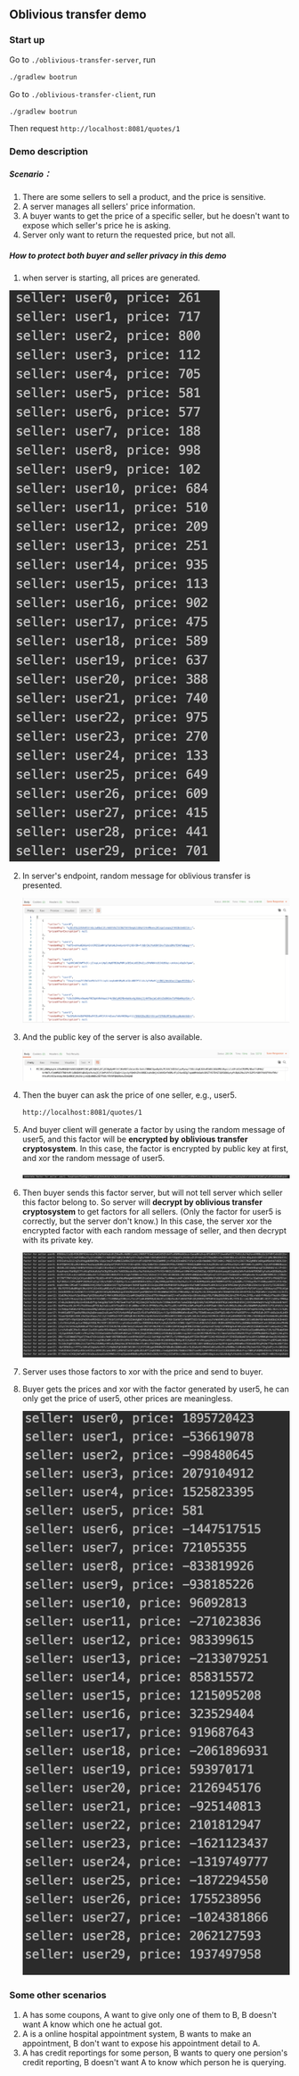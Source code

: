 ## Oblivious transfer demo

### Start up

Go to ``./oblivious-transfer-server``, run 

```bash
./gradlew bootrun
```

Go to ``./oblivious-transfer-client``, run 

```bash
./gradlew bootrun
```

Then request ``http://localhost:8081/quotes/1``

### Demo description

##### Scenario：

1. There are some sellers to sell a product, and the price is sensitive. 
2. A server manages all sellers' price information. 
3. A buyer wants to get the price of a specific seller, but he doesn't want to expose which seller's price he is asking.
4. Server only want to return the requested price, but not all. 

##### How to protect both buyer and seller privacy in this demo

1.  when server is starting, all prices are generated. 

   ![image-20200728115052830](./images/seller-init.png)

2. In server's endpoint, random message for oblivious transfer is presented. 

   ![image-20200728115133975](./images/random-msg-for-seller.png)

3. And the public key of the server is also available. 

   ![image-20200728115311149](./images/server-public-key.png)

4. Then the buyer can ask the price of one seller, e.g., user5. 

   ```bash
   http://localhost:8081/quotes/1
   ```

5. And buyer client will generate a factor by using the random message of user5, and this factor will be **encrypted by oblivious transfer cryptosystem**. In this case, the factor is encrypted by public key at first, and xor the random message of user5.

   ![image-20200728115550254](./images/factor-generated-by-buyer.png)

6. Then buyer sends this factor server, but will not tell server which seller this factor belong to. So server will **decrypt by oblivious transfer cryptosystem** to get factors for all sellers. (Only the factor for user5 is correctly, but the server don't know.) In this case, the server xor the encrypted factor with each random message of seller, and then decrypt with its private key.

   ![image-20200728115931111](./images/factors-calculate-by-server.png)

7. Server uses those factors to xor with the price and send to buyer. 

8. Buyer gets the prices and xor with the factor generated by user5, he can only get the price of user5, other prices are meaningless.

   ![image-20200728120846553](./images/prices-got-by-buyer.png)

### Some other scenarios

1. A has some coupons, A want to give only one of them to B, B doesn't want A know which one he actual got.
2. A is a online hospital appointment system, B wants to make an appointment, B don't want to expose his appointment detail to A. 
3. A has credit reportings for some person, B wants to query one persion's credit reporting, B doesn't want A to know which person he is querying.